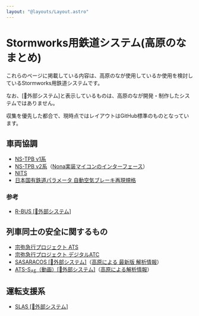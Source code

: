 ```yaml
---
layout: "@layouts/Layout.astro"
---
```

# Stormworks用鉄道システム(高原のな まとめ)
これらのページに掲載している内容は、高原のなが使用しているか使用を検討しているStormworks用鉄道システムです。

なお、\[🔗外部システム\]と表示しているものは、高原のなが開発・制作したシステムではありません。

収集を優先した都合で、現時点ではレイアウトはGitHub標準のものとなっています。

## 車両協調

- [NS-TPB v1系](communicate/NS-TPBv1.html)
- [NS-TPB v2系](communicate/NS-TPBv2.html)（[Nona実装マイコンのインターフェース](communicate/NS-TPBv2-nona.html)）
- [NITS](communicate/NITS.html)
- [日本国有鉄道パラメータ 自動空気ブレーキ再現規格](communicate/air-brake-JNR.html)

### 参考
- [R-BUS \[🔗外部システム\]](https://wikiwiki.jp/sbarjp/%E5%85%B1%E9%80%9A%E8%A6%8F%E6%A0%BC/%E9%89%84%E9%81%93/R-BUS)

## 列車同士の安全に関するもの
- [宗弥急行プロジェクト ATS](protect/Soya-ATS.html)
- [宗弥急行プロジェクト デジタルATC](protect/Soya-DATC.html)
- [SASARACOS \[🔗外部システム\]](https://github.com/MyanoSASA/SASARACOSPRE)（[高原による 最新版 解析情報](protect/SASARACOS.html)）
- [ATS-S<sub>AE</sub>（動画）\[🔗外部システム\]](https://www.nicovideo.jp/watch/sm38675237)（[高原による解析情報](protect/ATS-S-AE.html)）

## 運転支援系
- [SLAS \[🔗外部システム\]](support/SLAS.html)
